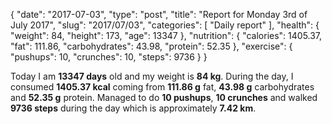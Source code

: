 {
    "date": "2017-07-03",
    "type": "post",
    "title": "Report for Monday 3rd of July 2017",
    "slug": "2017\/07\/03",
    "categories": [
        "Daily report"
    ],
    "health": {
        "weight": 84,
        "height": 173,
        "age": 13347
    },
    "nutrition": {
        "calories": 1405.37,
        "fat": 111.86,
        "carbohydrates": 43.98,
        "protein": 52.35
    },
    "exercise": {
        "pushups": 10,
        "crunches": 10,
        "steps": 9736
    }
}

Today I am <strong>13347 days</strong> old and my weight is <strong>84 kg</strong>. During the day, I consumed <strong>1405.37 kcal</strong> coming from <strong>111.86 g</strong> fat, <strong>43.98 g</strong> carbohydrates and <strong>52.35 g</strong> protein. Managed to do <strong>10 pushups</strong>, <strong>10 crunches</strong> and walked <strong>9736 steps</strong> during the day which is approximately <strong>7.42 km</strong>.